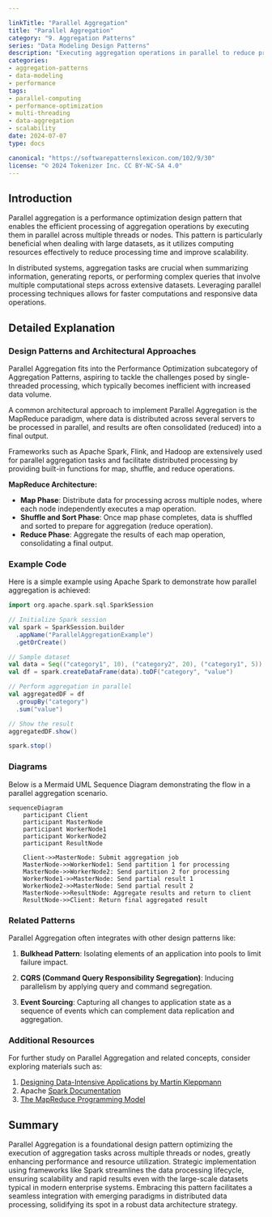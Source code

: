 ```yaml
---

linkTitle: "Parallel Aggregation"
title: "Parallel Aggregation"
category: "9. Aggregation Patterns"
series: "Data Modeling Design Patterns"
description: "Executing aggregation operations in parallel to reduce processing time, enhancing performance significantly by leveraging multi-threaded computing to handle large datasets efficiently."
categories:
- aggregation-patterns
- data-modeling
- performance
tags:
- parallel-computing
- performance-optimization
- multi-threading
- data-aggregation
- scalability
date: 2024-07-07
type: docs

canonical: "https://softwarepatternslexicon.com/102/9/30"
license: "© 2024 Tokenizer Inc. CC BY-NC-SA 4.0"
---
```


## Introduction

Parallel aggregation is a performance optimization design pattern that enables the efficient processing of aggregation operations by executing them in parallel across multiple threads or nodes. This pattern is particularly beneficial when dealing with large datasets, as it utilizes computing resources effectively to reduce processing time and improve scalability.

In distributed systems, aggregation tasks are crucial when summarizing information, generating reports, or performing complex queries that involve multiple computational steps across extensive datasets. Leveraging parallel processing techniques allows for faster computations and responsive data operations.

## Detailed Explanation

### Design Patterns and Architectural Approaches

Parallel Aggregation fits into the Performance Optimization subcategory of Aggregation Patterns, aspiring to tackle the challenges posed by single-threaded processing, which typically becomes inefficient with increased data volume.

A common architectural approach to implement Parallel Aggregation is the MapReduce paradigm, where data is distributed across several servers to be processed in parallel, and results are often consolidated (reduced) into a final output. 

Frameworks such as Apache Spark, Flink, and Hadoop are extensively used for parallel aggregation tasks and facilitate distributed processing by providing built-in functions for map, shuffle, and reduce operations.

**MapReduce Architecture:**
- **Map Phase**: Distribute data for processing across multiple nodes, where each node independently executes a map operation.
- **Shuffle and Sort Phase**: Once map phase completes, data is shuffled and sorted to prepare for aggregation (reduce operation).
- **Reduce Phase**: Aggregate the results of each map operation, consolidating a final output.

### Example Code

Here is a simple example using Apache Spark to demonstrate how parallel aggregation is achieved:

```scala
import org.apache.spark.sql.SparkSession

// Initialize Spark session
val spark = SparkSession.builder
  .appName("ParallelAggregationExample")
  .getOrCreate()

// Sample dataset
val data = Seq(("category1", 10), ("category2", 20), ("category1", 5))
val df = spark.createDataFrame(data).toDF("category", "value")

// Perform aggregation in parallel
val aggregatedDF = df
  .groupBy("category")
  .sum("value")

// Show the result
aggregatedDF.show()

spark.stop()
```

### Diagrams

Below is a Mermaid UML Sequence Diagram demonstrating the flow in a parallel aggregation scenario.

```mermaid
sequenceDiagram
    participant Client
    participant MasterNode
    participant WorkerNode1
    participant WorkerNode2
    participant ResultNode

    Client->>MasterNode: Submit aggregation job
    MasterNode->>WorkerNode1: Send partition 1 for processing
    MasterNode->>WorkerNode2: Send partition 2 for processing
    WorkerNode1->>MasterNode: Send partial result 1
    WorkerNode2->>MasterNode: Send partial result 2
    MasterNode->>ResultNode: Aggregate results and return to client
    ResultNode->>Client: Return final aggregated result
```

### Related Patterns

Parallel Aggregation often integrates with other design patterns like:

1. **Bulkhead Pattern**: Isolating elements of an application into pools to limit failure impact.
   
2. **CQRS (Command Query Responsibility Segregation)**: Inducing parallelism by applying query and command segregation.
   
3. **Event Sourcing**: Capturing all changes to application state as a sequence of events which can complement data replication and aggregation.

### Additional Resources

For further study on Parallel Aggregation and related concepts, consider exploring materials such as:

1. [Designing Data-Intensive Applications by Martin Kleppmann](https://dataintensive.net/)
2. Apache [Spark Documentation](https://spark.apache.org/docs/latest/)
3. [The MapReduce Programming Model](https://research.google.com/archive/mapreduce.html)

## Summary

Parallel Aggregation is a foundational design pattern optimizing the execution of aggregation tasks across multiple threads or nodes, greatly enhancing performance and resource utilization. Strategic implementation using frameworks like Spark streamlines the data processing lifecycle, ensuring scalability and rapid results even with the large-scale datasets typical in modern enterprise systems. Embracing this pattern facilitates a seamless integration with emerging paradigms in distributed data processing, solidifying its spot in a robust data architecture strategy.

